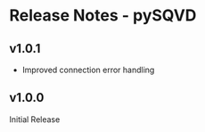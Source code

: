 # Release Notes - pySQVD

## v1.0.1
- Improved connection error handling

## v1.0.0
Initial Release
